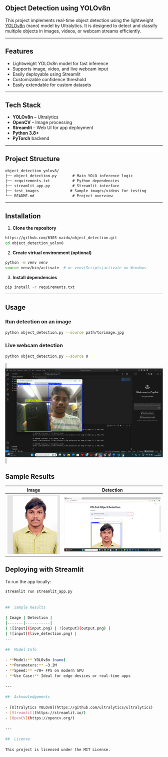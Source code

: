 ## Object Detection using YOLOv8n

This project implements real-time object detection using the lightweight [YOLOv8n](https://docs.ultralytics.com/models/yolov8) (nano) model by Ultralytics. It is designed to detect and classify multiple objects in images, videos, or webcam streams efficiently.

---

##  Features

-  Lightweight YOLOv8n model for fast inference
- Supports image, video, and live webcam input
-  Easily deployable using Streamlit
-  Customizable confidence threshold
-  Easily extendable for custom datasets

---

##  Tech Stack

- **YOLOv8n** – Ultralytics
- **OpenCV** – Image processing
- **Streamlit** – Web UI for app deployment
- **Python 3.8+**
- **PyTorch** backend

---

##  Project Structure

```
object_detection_yolov8/
├── object_detection.py       # Main YOLO inference logic
├── requirements.txt          # Python dependencies
├── streamlit_app.py          # Streamlit interface
├── test_images              # Sample images/videos for testing
└── README.md                 # Project overview
```

---

## Installation

1. **Clone the repository**  
```bash
https://github.com/6303-naidu/object_detection.git
cd object_detection_yolov8
```

2. **Create virtual environment (optional)**  
```bash
python -m venv venv
source venv/bin/activate  # or venv\Scripts\activate on Windows
```

3. **Install dependencies**  
```bash
pip install -r requirements.txt
```

---

## Usage

###  Run detection on an image

```bash
python object_detection.py --source path/to/image.jpg
```


### Live webcam detection

```bash
python object_detection.py --source 0
```
| ![input](live_detection.png) | 
 ##  Sample Results

| Image | Detection |
|-------|-----------|
| ![input](input.png) | ![output](output.png) |
 
##  Deploying with Streamlit

To run the app locally:

```bash
streamlit run streamlit_app.py


##  Sample Results

| Image | Detection |
|-------|-----------|
| ![input](input.png) | ![output](output.png) |
| ![input](live_detection.png) | 
---

##  Model Info

- **Model:** YOLOv8n (nano)
- **Parameters:** ~3.2M
- **Speed:** ~70+ FPS on modern GPU
- **Use Case:** Ideal for edge devices or real-time apps

---

##  Acknowledgements

- [Ultralytics YOLOv8](https://github.com/ultralytics/ultralytics)
- [Streamlit](https://streamlit.io/)
- [OpenCV](https://opencv.org/)

---

##  License

This project is licensed under the MIT License.

